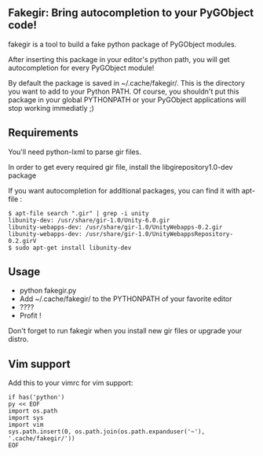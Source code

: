 Fakegir: Bring autocompletion to your PyGObject code!
-----------------------------------------------------

fakegir is a tool to build a fake python package of PyGObject modules.

After inserting this package in your editor's python path, you will get
autocompletion for every PyGObject module!

By default the package is saved in ~/.cache/fakegir/. This is the directory you
want to add to your Python PATH.
Of course, you shouldn't put this package in your global PYTHONPATH or your
PyGObject applications will stop working immediatly ;)


Requirements
------------

You'll need python-lxml to parse gir files.

In order to get every required gir file, install the libgirepository1.0-dev package

If you want autocompletion for additional packages, you can find it with apt-file :

    $ apt-file search ".gir" | grep -i unity
    libunity-dev: /usr/share/gir-1.0/Unity-6.0.gir
    libunity-webapps-dev: /usr/share/gir-1.0/UnityWebapps-0.2.gir
    libunity-webapps-dev: /usr/share/gir-1.0/UnityWebappsRepository-0.2.girV
    $ sudo apt-get install libunity-dev


Usage
-----

* python fakegir.py
* Add ~/.cache/fakegir/ to the PYTHONPATH of your favorite editor
* ????
* Profit !

Don't forget to run fakegir when you install new gir files or upgrade your distro.

Vim support
-----------
    
Add this to your vimrc for vim support:

    if has('python')
    py << EOF
    import os.path
    import sys
    import vim
    sys.path.insert(0, os.path.join(os.path.expanduser('~'), '.cache/fakegir/'))
    EOF
